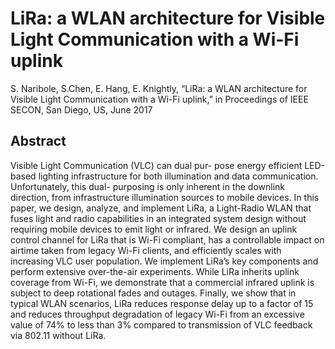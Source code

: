# LiRa: a WLAN architecture for Visible Light Communication with a Wi-Fi uplink

S. Naribole, S.Chen, E. Hang, E. Knightly, “LiRa: a WLAN architecture for Visible Light Communication with a Wi-Fi uplink,” in Proceedings of IEEE SECON, San Diego, US, June 2017

## Abstract

Visible Light Communication (VLC) can dual pur- pose energy efficient LED-based lighting infrastructure for both illumination and data communication. Unfortunately, this dual- purposing is only inherent in the downlink direction, from infrastructure illumination sources to mobile devices. In this paper, we design, analyze, and implement LiRa, a Light-Radio WLAN that fuses light and radio capabilities in an integrated system design without requiring mobile devices to emit light or infrared. We design an uplink control channel for LiRa that is Wi-Fi compliant, has a controllable impact on airtime taken from legacy Wi-Fi clients, and efficiently scales with increasing VLC user population. We implement LiRa’s key components and perform extensive over-the-air experiments. While LiRa inherits uplink coverage from Wi-Fi, we demonstrate that a commercial infrared uplink is subject to deep rotational fades and outages. Finally, we show that in typical WLAN scenarios, LiRa reduces response delay up to a factor of 15 and reduces throughput degradation of legacy Wi-Fi from an excessive value of 74% to less than 3% compared to transmission of VLC feedback via 802.11 without LiRa.
